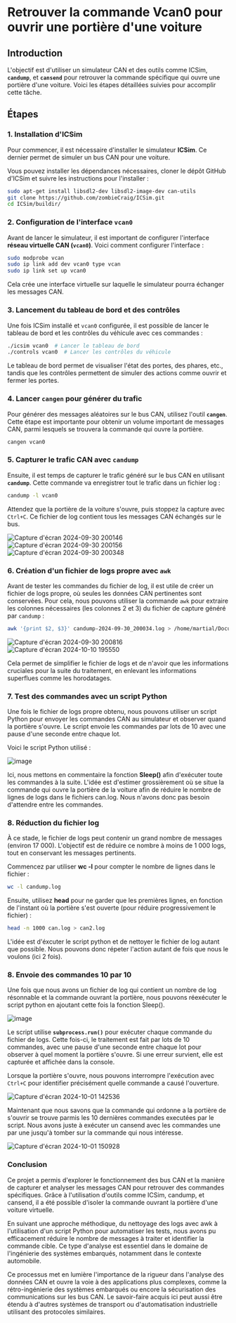 
# Retrouver la commande Vcan0 pour ouvrir une portière d'une voiture

## Introduction

L'objectif est d'utiliser un simulateur CAN et des outils comme ICSim, **`candump`**, et **`cansend`** pour retrouver la commande spécifique qui ouvre une portière d'une voiture. Voici les étapes détaillées suivies pour accomplir cette tâche.

## Étapes

### 1. Installation d'ICSim

Pour commencer, il est nécessaire d'installer le simulateur **ICSim**. Ce dernier permet de simuler un bus CAN pour une voiture. 

Vous pouvez installer les dépendances nécessaires, cloner le dépôt GitHub d'ICSim et suivre les instructions pour l'installer :

```bash
sudo apt-get install libsdl2-dev libsdl2-image-dev can-utils  
git clone https://github.com/zombieCraig/ICSim.git
cd ICSim/buildir/
```

### 2. Configuration de l'interface `vcan0`

Avant de lancer le simulateur, il est important de configurer l'interface **réseau virtuelle CAN (`vcan0`)**. Voici comment configurer l'interface :

```bash
sudo modprobe vcan
sudo ip link add dev vcan0 type vcan
sudo ip link set up vcan0
```

Cela crée une interface virtuelle sur laquelle le simulateur pourra échanger les messages CAN.

### 3. Lancement du tableau de bord et des contrôles

Une fois ICSim installé et `vcan0` configurée, il est possible de lancer le tableau de bord et les contrôles du véhicule avec ces commandes :

```bash
./icsim vcan0  # Lancer le tableau de bord
./controls vcan0  # Lancer les contrôles du véhicule
```

Le tableau de bord permet de visualiser l'état des portes, des phares, etc., tandis que les contrôles permettent de simuler des actions comme ouvrir et fermer les portes.

### 4. Lancer `cangen` pour générer du trafic

Pour générer des messages aléatoires sur le bus CAN, utilisez l'outil **`cangen`**. Cette étape est importante pour obtenir un volume important de messages CAN, parmi lesquels se trouvera la commande qui ouvre la portière.

```bash
cangen vcan0 
```

### 5. Capturer le trafic CAN avec `candump`

Ensuite, il est temps de capturer le trafic généré sur le bus CAN en utilisant **`candump`**. Cette commande va enregistrer tout le trafic dans un fichier log :

```bash
candump -l vcan0
```

Attendez que la portière de la voiture s'ouvre, puis stoppez la capture avec `Ctrl+C`. Ce fichier de log contient tous les messages CAN échangés sur le bus.

![Capture d'écran 2024-09-30 200146](https://github.com/user-attachments/assets/ec9a87b0-f0e6-405a-bc05-4959e3f5954f)
![Capture d'écran 2024-09-30 200156](https://github.com/user-attachments/assets/4d693d15-b30c-4ab3-a51c-430a979f9790)
![Capture d'écran 2024-09-30 200348](https://github.com/user-attachments/assets/4146be59-f0c1-4e5e-b746-8f7f392608fe)


### 6. Création d'un fichier de logs propre avec `awk`

Avant de tester les commandes du fichier de log, il est utile de créer un fichier de logs propre, où seules les données CAN pertinentes sont conservées. Pour cela, nous pouvons utiliser la commande `awk` pour extraire les colonnes nécessaires (les colonnes 2 et 3) du fichier de capture généré par `candump` :

```bash
awk '{print $2, $3}' candump-2024-09-30_200034.log > /home/martial/Documents/can.log
```
![Capture d'écran 2024-09-30 200816](https://github.com/user-attachments/assets/e93e2291-4309-4794-a6e8-8c00734d6d49)
![Capture d'écran 2024-10-10 195550](https://github.com/user-attachments/assets/dc89567e-3bed-43c5-9451-9d46815290b1)

Cela permet de simplifier le fichier de logs et de n'avoir que les informations cruciales pour la suite du traitement, en enlevant les informations superflues comme les horodatages.

### 7. Test des commandes avec un script Python

Une fois le fichier de logs propre obtenu, nous pouvons utiliser un script Python pour envoyer les commandes CAN au simulateur et observer quand la portière s'ouvre. Le script envoie les commandes par lots de 10 avec une pause d'une seconde entre chaque lot.

Voici le script Python utilisé :

![image](https://github.com/user-attachments/assets/b2a2f0ca-0af5-4f22-8e26-0f9fa2cd51b3)

Ici, nous mettons en commentaire la fonction **Sleep()** afin d'exécuter toute les commandes à la suite. L'idée est d'estimer grossièrement où se situe la commande qui ouvre la portière de la voiture afin de réduire le nombre de lignes de logs dans le fichiers can.log. Nous n'avons donc pas besoin d'attendre entre les commandes.

### 8. Réduction du fichier log

À ce stade, le fichier de logs peut contenir un grand nombre de messages (environ 17 000). L'objectif est de réduire ce nombre à moins de 1 000 logs, tout en conservant les messages pertinents.

Commencez par utiliser **wc -l** pour compter le nombre de lignes dans le fichier :

```bash
wc -l candump.log
```
Ensuite, utilisez **head** pour ne garder que les premières lignes, en fonction de l'instant où la portière s'est ouverte (pour réduire progressivement le fichier) :

```bash
head -n 1000 can.log > can2.log
```

L'idée est d'éxcuter le script python et de nettoyer le fichier de log autant que possible. Nous pouvons donc répeter l'action autant de fois que nous le voulons (ici 2 fois).

### 8. Envoie des commandes 10 par 10

Une fois que nous avons un fichier de log qui contient un nombre de log résonnable et la commande ouvrant la portière, nous pouvons réexécuter le script python en ajoutant cette fois la fonction Sleep().

![image](https://github.com/user-attachments/assets/76537d59-bda5-49d6-8818-c478386c7e34)

Le script utilise **`subprocess.run()`** pour exécuter chaque commande du fichier de logs. Cette fois-ci, le traitement est fait par lots de 10 commandes, avec une pause d'une seconde entre chaque lot pour observer à quel moment la portière s'ouvre. Si une erreur survient, elle est capturée et affichée dans la console.

Lorsque la portière s'ouvre, nous pouvons interrompre l'exécution avec `Ctrl+C` pour identifier précisément quelle commande a causé l'ouverture.

![Capture d'écran 2024-10-01 142536](https://github.com/user-attachments/assets/a71bcc6b-6c92-447b-adbd-28be81345793)

Maintenant que nous savons que la commande qui ordonne a la portière de s'ouvrir se trouve parmis les 10 dernières commandes executées par le script. Nous avons juste à exécuter un cansend avec les commandes une par une jusqu'à tomber sur la commande qui nous intéresse.

![Capture d'écran 2024-10-01 150928](https://github.com/user-attachments/assets/b34a6414-c408-4f79-a299-bd7fdc355d4f)


### Conclusion

Ce projet a permis d'explorer le fonctionnement des bus CAN et la manière de capturer et analyser les messages CAN pour retrouver des commandes spécifiques. Grâce à l'utilisation d'outils comme ICSim, candump, et cansend, il a été possible d'isoler la commande ouvrant la portière d'une voiture virtuelle.

En suivant une approche méthodique, du nettoyage des logs avec awk à l'utilisation d'un script Python pour automatiser les tests, nous avons pu efficacement réduire le nombre de messages à traiter et identifier la commande cible. Ce type d'analyse est essentiel dans le domaine de l'ingénierie des systèmes embarqués, notamment dans le contexte automobile.

Ce processus met en lumière l'importance de la rigueur dans l'analyse des données CAN et ouvre la voie à des applications plus complexes, comme la rétro-ingénierie des systèmes embarqués ou encore la sécurisation des communications sur les bus CAN. Le savoir-faire acquis ici peut aussi être étendu à d'autres systèmes de transport ou d'automatisation industrielle utilisant des protocoles similaires.
